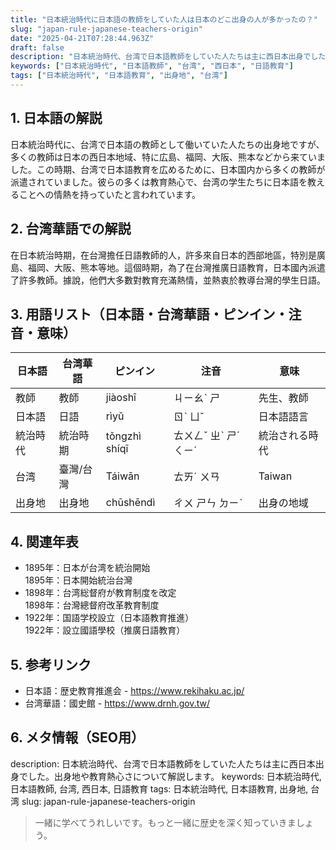```yaml
---
title: "日本統治時代に日本語の教師をしていた人は日本のどこ出身の人が多かったの？"
slug: "japan-rule-japanese-teachers-origin"
date: "2025-04-21T07:28:44.963Z"
draft: false
description: "日本統治時代、台湾で日本語教師をしていた人たちは主に西日本出身でした。出身地や教育熱心さについて解説します。"
keywords: ["日本統治時代", "日本語教師", "台湾", "西日本", "日語教育"]
tags: ["日本統治時代", "日本語教育", "出身地", "台湾"]
---
```


## 1. 日本語の解説  
日本統治時代に、台湾で日本語の教師として働いていた人たちの出身地ですが、多くの教師は日本の西日本地域、特に広島、福岡、大阪、熊本などから来ていました。この時期、台湾で日本語教育を広めるために、日本国内から多くの教師が派遣されていました。彼らの多くは教育熱心で、台湾の学生たちに日本語を教えることへの情熱を持っていたと言われています。

## 2. 台湾華語での解説  
在日本統治時期，在台灣擔任日語教師的人，許多來自日本的西部地區，特別是廣島、福岡、大阪、熊本等地。這個時期，為了在台灣推廣日語教育，日本國內派遣了許多教師。據說，他們大多數對教育充滿熱情，並熱衷於教導台灣的學生日語。

## 3. 用語リスト（日本語・台湾華語・ピンイン・注音・意味）  

| 日本語   | 台湾華語   | ピンイン    | 注音   | 意味             |
|----------|------------|-------------|--------|------------------|
| 教師     | 教師       | jiàoshī     | ㄐㄧㄠˋ ㄕ | 先生、教師       |
| 日本語   | 日語       | rìyǔ        | ㄖˋ ㄩˇ  | 日本語語言       |
| 統治時代 | 統治時期   | tǒngzhì shíqī | ㄊㄨㄥˇ ㄓˋ ㄕˊ ㄑㄧˊ | 統治される時代   |
| 台湾     | 臺灣/台灣      | Táiwān      | ㄊㄞˊ ㄨㄢ  | Taiwan          |
| 出身地   | 出身地     | chūshēndì   | ㄔㄨ ㄕㄣ ㄉㄧˋ | 出身の地域       |

## 4. 関連年表  

- 1895年：日本が台湾を統治開始  
 1895年：日本開始統治台灣  
- 1898年：台湾総督府が教育制度を改定  
 1898年：台灣總督府改革教育制度  
- 1922年：国語学校設立（日本語教育推進）  
 1922年：設立國語學校（推廣日語教育）

## 5. 参考リンク  
- 日本語：歴史教育推進会 - https://www.rekihaku.ac.jp/  
- 台湾華語：國史館 - https://www.drnh.gov.tw/

## 6. メタ情報（SEO用）  
description: 日本統治時代、台湾で日本語教師をしていた人たちは主に西日本出身でした。出身地や教育熱心さについて解説します。
keywords: 日本統治時代, 日本語教師, 台湾, 西日本, 日語教育
tags: 日本統治時代, 日本語教育, 出身地, 台湾
slug: japan-rule-japanese-teachers-origin

> 一緒に学べてうれしいです。もっと一緒に歴史を深く知っていきましょう。